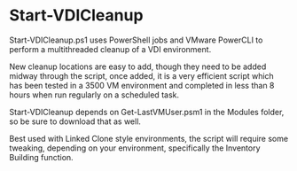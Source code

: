 # Start-VDICleanup
Start-VDICleanup.ps1 uses PowerShell jobs and VMware PowerCLI to perform a multithreaded cleanup of a VDI environment.

New cleanup locations are easy to add, though they need to be added midway through the script, once added, it is a very efficient script which has been tested in a 3500 VM environment and completed in less than 8 hours when run regularly on a scheduled task.

Start-VDICleanup depends on Get-LastVMUser.psm1 in the Modules folder, so be sure to download that as well.

Best used with Linked Clone style environments, the script will require some tweaking, depending on your environment, specifically the Inventory Building function.
